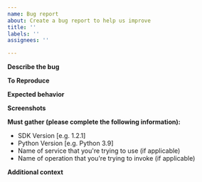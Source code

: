 ```yaml
---
name: Bug report
about: Create a bug report to help us improve
title: ''
labels: ''
assignees: ''

---
```


**Describe the bug**
<!-- A clear and concise description of what the bug is. -->

**To Reproduce**
<!-- List the steps that can be used to demonstrate the bug.  Include the name of the service and operation that you're trying to invoke, if applicable.  Be sure to describe any relevant info regarding parameter values used with your API invocation.  -->

**Expected behavior**
<!-- A clear and concise description of what you expected to happen. -->

**Screenshots**
<!-- If applicable, add screenshots to help explain your problem. -->

**Must gather (please complete the following information):**
 - SDK Version [e.g. 1.2.1]
 - Python Version [e.g. Python 3.9]
 - Name of service that you're trying to use (if applicable)
 - Name of operation that you're trying to invoke (if applicable)

**Additional context**
<!-- Add any other context about the problem here.
Were you able to avoid the problem by changing your application code slightly? -->
